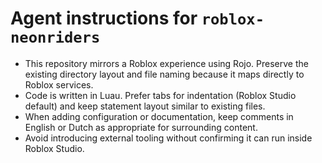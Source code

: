 # Agent instructions for `roblox-neonriders`

- This repository mirrors a Roblox experience using Rojo. Preserve the existing directory layout and file naming because it maps directly to Roblox services.
- Code is written in Luau. Prefer tabs for indentation (Roblox Studio default) and keep statement layout similar to existing files.
- When adding configuration or documentation, keep comments in English or Dutch as appropriate for surrounding content.
- Avoid introducing external tooling without confirming it can run inside Roblox Studio.
